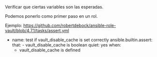 Verificar que ciertas variables son las esperadas.

Podemos ponerlo como primer paso en un rol.

Ejemplo:
https://github.com/robertdebock/ansible-role-vault/blob/4.7.1/tasks/assert.yml

- name: test if vault_disable_cache is set correctly
  ansible.builtin.assert:
    that:
      - vault_disable_cache is boolean
    quiet: yes
  when:
    - vault_disable_cache is defined
